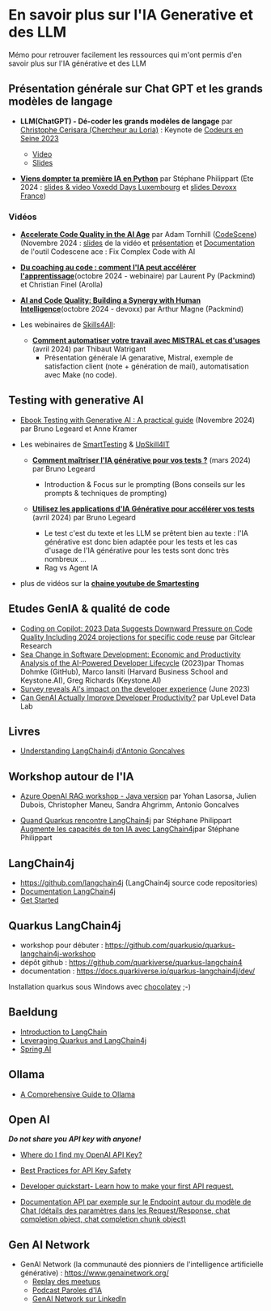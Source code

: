 # En savoir plus sur l'IA Generative et des LLM

Mémo pour retrouver facilement les ressources qui m'ont permis d'en savoir plus sur l'IA générative et des LLM

## Présentation générale sur Chat GPT et les grands modèles de langage

- **LLM(ChatGPT) - Dé-coder les grands modèles de langage**  par  [Christophe Cerisara (Chercheur au Loria)](https://members.loria.fr/CCerisara/) : Keynote de [Codeurs en Seine 2023](https://www.codeursenseine.com/)
  - [Video](https://www.youtube.com/watch?v=GiEcNK3XA_o)
  - [Slides](https://ia.loria.fr/ces)

- **[Viens dompter ta première IA en Python](https://noti.st/philippart-s/txvlLc/viens-dompter-ta-premiere-ia-en-python)** par Stéphane Philippart (Ete 2024 : [slides & video Voxedd Days Luxembourg](https://noti.st/philippart-s/txvlLc/viens-dompter-ta-premiere-ia-en-python) et [slides Devoxx France](https://noti.st/philippart-s/Ibtjgt/viens-dompter-ta-premiere-ia-en-python))

### Vidéos

- **[Accelerate Code Quality in the AI Age](https://www.youtube.com/watch?v=9ciQx0k2bXM)** par Adam Tornhill ([CodeScene](https://codescene.com))  (Novembre 2024 : [slides](https://tinyurl.com/mue8792n) de la vidéo et [présentation](https://codescene.com/product/ai-coding) et [Documentation](https://codescene.io/docs/auto-refactor/index.html) de l'outil Codescene ace : Fix Complex Code with AI

- **[Du coaching au code : comment l'IA peut accélérer l'apprentissage](https://www.youtube.com/watch?v=08eweXx-fQI)**(octobre 2024 - webinaire) par Laurent Py (Packmind) et Christian Finel (Arolla)

- **[AI and Code Quality: Building a Synergy with Human Intelligence](https://www.youtube.com/watch?v=BmyxMp_C_x0)**(octobre 2024 - devoxx) par Arthur Magne (Packmind)  

- Les webinaires de [Skills4All](https://www.skills4all.com/webinars):

  - **[Comment automatiser votre travail avec MISTRAL et cas d'usages](https://www.youtube.com/watch?v=SoJHQuZ0dzA)** (avril 2024) par Thibaut Watrigant  
    - Présentation générale IA genarative, Mistral,  exemple de satisfaction client (note + génération de mail), automatisation avec Make (no code).

## Testing with generative AI

- [Ebook Testing with Generative AI : A practical guide](https://content.smartesting.com/en/ebook-testing-with-generative-ai) (Novembre 2024) par Bruno Legeard et Anne Kramer

- Les webinaires de [SmartTesting](https://www.smartesting.com/) & [UpSkill4IT](https://upskill4it.com/)

  - **[Comment maîtriser l'IA générative pour vos tests ?](https://www.youtube.com/watch?v=IR4pReXmUwI)** (mars 2024) par Bruno Legeard
    - Introduction & Focus sur le prompting (Bons conseils sur les prompts & techniques de prompting)  

  - **[Utilisez les applications d'IA Générative pour accélérer vos tests](https://www.youtube.com/watch?v=4ICbjE5NZ7A)** (avril 2024) par Bruno Legeard  
    - Le test c'est du texte et les LLM se prêtent bien au texte : l'IA générative est donc bien adaptée pour les tests et les cas d'usage de l'IA générative pour les tests sont donc très nombreux ...
    - Rag vs Agent IA  

- plus de vidéos sur la **[chaine youtube de Smartesting](https://www.youtube.com/@smartesting)**

## Etudes GenIA & qualité de code

- [Coding on Copilot: 2023 Data Suggests Downward Pressure on Code Quality Including 2024 projections for specific code reuse](https://www.gitclear.com/coding_on_copilot_data_shows_ais_downward_pressure_on_code_quality) par Gitclear Research
- [Sea Change in Software Development: Economic and Productivity Analysis of the AI-Powered Developer Lifecycle](https://arxiv.org/abs/2306.15033) (2023)par Thomas Dohmke (GitHub), Marco Iansiti (Harvard Business School and Keystone.AI), Greg Richards (Keystone.AI)
- [Survey reveals AI's impact on the developer experience](https://github.blog/news-insights/research/survey-reveals-ais-impact-on-the-developer-experience/) (June 2023)
- [Can GenAI Actually Improve Developer Productivity?](https://resources.uplevelteam.com/gen-ai-for-coding) par UpLevel Data Lab

## Livres

- [Understanding LangChain4j d'Antonio Goncalves](https://www.amazon.fr/gp/product/B0DJGX96C9)

## Workshop autour de l'IA

- [Azure OpenAI RAG workshop - Java version](https://github.com/Azure-Samples/azure-openai-rag-workshop-java) par Yohan Lasorsa, Julien Dubois, Christopher Maneu, Sandra Ahgrimm, Antonio Goncalves

- [Quand Quarkus rencontre LangChain4j](https://philippart-s.github.io/blog/code/java/ia/quarkus-langchain4j/) par Stéphane Philippart
[Augmente les capacités de ton IA avec LangChain4j](https://philippart-s.github.io/blog/code/java/ia/quarkus-langchain4j-streaming/)par Stéphane Philippart

## LangChain4j

- <https://github.com/langchain4j> (LangChain4j source code repositories)
- [Documentation LangChain4j](https://docs.langchain4j.dev/)
- [Get Started](https://docs.langchain4j.dev/get-started)

## Quarkus LangChain4j

- workshop pour débuter : <https://github.com/quarkusio/quarkus-langchain4j-workshop>
- dépôt github : <https://github.com/quarkiverse/quarkus-langchain4>
- documentation : <https://docs.quarkiverse.io/quarkus-langchain4j/dev/>

Installation quarkus sous Windows avec [chocolatey](https://chocolatey.org/) ;-)

## Baeldung

- [Introduction to LangChain](https://www.baeldung.com/java-langchain-basics)
- [Leveraging Quarkus and LangChain4j](https://www.baeldung.com/java-quarkus-langchain4j)
- [Spring AI](https://github.com/eugenp/tutorials/tree/master/spring-ai)

## Ollama

- [A Comprehensive Guide to Ollama](https://www.cohorte.co/blog/a-comprehensive-guide-to-ollama)

## Open AI

***Do not share you API key with anyone!***

- [Where do I find my OpenAI API Key?](https://help.openai.com/en/articles/4936850-where-do-i-find-my-openai-api-key)
- [Best Practices for API Key Safety](https://help.openai.com/en/articles/5112595-best-practices-for-api-key-safety)

- [Developer quickstart- Learn how to make your first API request.](https://platform.openai.com/docs/quickstart)
- [Documentation API par exemple sur le Endpoint autour du modèle de Chat (détails des paramètres dans les Request/Response, chat completion object, chat completion chunk object)](https://platform.openai.com/docs/api-reference/chat)

## Gen AI Network

- GenAI Network (la communauté des pionniers de l'intelligence artificielle générative) : <https://www.genainetwork.org/>
  - [Replay des meetups](https://www.youtube.com/@GenAINetwork)
  - [Podcast Paroles d'IA](https://smartlink.ausha.co/paroles-d-ia-2)
  - [GenAI Network sur LinkedIn](https://www.linkedin.com/company/genai%E2%80%93network/posts)
